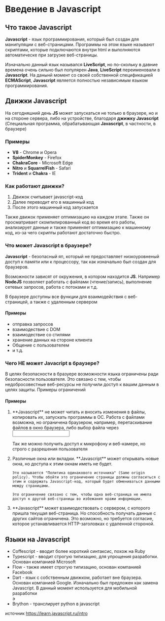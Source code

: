 # Введение в Javascript

## Что такое Javascript

**Javascript** - язык программирования, который был создан для манипуляции с веб-страницами. Программы на этом языке называют скриптами, которые подключаются внутри html и выполняются автоматическе при загрузке веб-страницы.

Изначально данный язык назывался **LiveScript**, но по-скольку в давние времена очень сильно был популярен **Java**, **LiveScript** переименовали в **Javascript**. На данынй момент со своей собственной спецификацией **ECMAScript**, **Javascript** является полностью независимым языком программирования.

## Движки Javascript

На сегодняшний день **JS** может запускаться не только в браузере, но и на стороне сервера, либо на устройстве, благодаря **джижку Javascript** (Специальная программа, обрабатывающая **Javascript**, в частности, в браузере)

### Примеры

<ul>
  <li><b>V8</b> -  Chrome и Opera</li>
  <li><b>SpiderMonkey</b> - Firefox</li>
  <li><b>ChakraCore</b> - Microsoft Edge</li>
  <li><b>Nitro</b> и <b>SquarrelFish</b> - Safari</li>
  <li><b>Trident</b> и <b>Chakra</b> - IE</li>
</ul>


### Как работают движки?
<ol>
  <li>Движок считывает javascript-код</li>
  <li>Далее переводит его в машинный код</li>
  <li>После этого машинный код запускается</li>
</ol>

Также движок применяет оптимизацию на каждом этапе. Также он просматривает скомпилированный код во время его работы, анализирует данные и также применяет оптимизацию к машинному код, из-за чего скрипты работают достаточно быстро.


### Что может Javascript в браузере?

<b>Javascript</b> - безопасный яп, который не предоставляет низкоуровненый доступ к памяти или к процессору, так как изначально был создан для браузеров.

Возможности зависят от окружения, в котором находится **JS**. Например **NodeJS** позволяет работать с файлами (чтение/запись), выполнение сетевых запросов, работа с потоками и т.д.

В браузере доступны все функции для взаимодействия с веб-страницей, а также с удаленным сервером
#### Примеры

<ul>
  <li>отправка запросов</li>
  <li>взаимодествие с DOM</li>
  <li>взаимодествие со стилями</li>
  <li>хранение данных на стороне клиента</li>
  <li>Общение с пользователем</li>
  <li>и т.д.</li>
</ul>

### Чего НЕ может Javacript в браузере?

В целях безопасности в бразуере возможности языка ограничены ради безопасности пользователя. Это связано с тем, чтобы недобросовестные веб-ресурсы не получили доступ к вашим данным в целях защиты. Примеры ограничений

#### Примеры

<ol>
  <li>
  **Javascript** не может читать и вносить изменения в файлы, копировать их, запускать программы в ОС. Работа с файлами возможна, но ограничена браузером, например, перетаскивание файлов в окно браузера, либо выбор файла через <input />
  
  Так же можно получить доступ к микрофону и веб-камере, но строго с разрешения пользователя
  </li>
  <li>
    Различные окна или вкладки. **Javascript** может открывать новые окна, но доступа к этим окнам иметь не будет. 
    
    Это называется "Политика одинакового источника" (Same origin policy). Чтобы обойти это ограничение страницы должны согласиться с этим и содержать Javascript-код, который будет обмениваться данными между страницами.

    Это ограничение связано с тем, чтобы одна веб-страница не имела доступ к другой веб-страницы во избежания кражи информации. 
  </li>
  <li>
    **Javascript** может взаимодествовать с сервером, с которого пришла текущая веб-страница. Но способность получать данные с других сайтов ограничена. Это возможно, но требуется согласие, которое устанавливается HTTP-заголовках с удаленной стороной.
  </li>
</ol>


## Языки на Javascript
<ul>
  <li>Coffescript - вводит более короткий синтаксис, похож на Ruby</li>
  <li>Typescript - вводит строгую типизацию, для упрощения разработки. Основан компанией Microsoft</li>
  <li>Flow - также имеет строгую типизацию, основан компанией Facebook</li>
  <li>Dart - язык с собственным движком, работает вне браузера. Основан компанией Google. Изначально был предложен как замена Javascript. В данный момент используется для мобильной разработки</li>э
  <li>Brython - транслирует python в javascript</li>
</ul>

источник https://learn.javascript.ru/intro